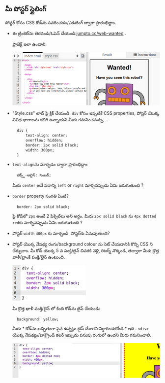 ## మీ పోస్టర్ స్టైలింగ్

పోస్టర్ కోసం CSS కోడ్‌ను సవరించడం/ఎడిటింగ్ ద్వారా ప్రారంభిద్దాం.

+ ఈ ట్రింకెట్‌ను తెరవండి/ఓపెన్ చేయండి:<a target="_blank" href="http://jumpto.cc/web-wanted">jumpto.cc/web-wanted</a> .
    
    ప్రాజెక్ట్ ఇలా ఉండాలి:
    
    ![స్క్రీన్ షాట్](images/wanted-starter.png)

+ "Style.css" టాబ్ పై క్లిక్ చేయండి. `div` కోసం ఇప్పటికే CSS properties, పోస్టర్ యొక్క వివిధ భాగాలను కలిగి ఉన్నాయని మీరు గమనించవచ్చు, .
    
        div {
            text-align: center;
            overflow: hidden;
            border: 2px solid black;
            width: 300px;
        }   
        

+ `text-align`ను మార్చడం ద్వారా ప్రారంభిద్దాం
    
        టెక్స్ట్-అలైన్: సెంటర్;
        
    
    మీరు `center` అనే పదాన్ని `left` or `right` మార్చినప్పుడు ఏమి జరుగుతుంది ?

+ `border` property సంగతి ఏంటి?
    
        border: 2px solid black;
        
    
    పై కోడ్‌లో ` 2px ` అంటే 2 పిక్సెల్‌లు అని అర్థం. మీరు `2px solid black` ను `4px dotted red`కు మార్చినప్పుడు ఏమి జరుగుతుంది ?

+ పోస్టర్ `width` `400px` కు మార్చండి ,పోస్టర్‌కు ఏమవుతుంది?

+ పోస్టర్ యొక్క నేపథ్య రంగు/background colour ను సెట్ చేయడానికి కొన్ని CSS ని చేర్చుదాం. మీ కోడ్ యొక్క 5 వ పంక్తి/లైన్ చివరకి వెళ్లి, రిటర్న్ నొక్కండి, తద్వారా మీకు క్రొత్త ఖాళీ/బ్లాంక్ పంక్తి/లైన్ ఉంటుంది.
    
    ![స్క్రీన్ షాట్](images/wanted-newline.png)
    
    మీ క్రొత్త ఖాళీ పంక్తి/లైన్ లో కింది కోడ్‌ను టైప్ చేయండి:
    
        background: yellow;
        
    
    మీరు * కోడ్‌ను ఖచ్చితంగా పైన ఉన్నట్లు టైప్ చేశారని నిర్ధారించుకోండి * ఇది . `<div>` యొక్క నేపథ్యం/బాక్గ్రౌండ్ కలర్ ఇప్పుడు పసుపు రంగులో ఉందని మీరు గమనించాలి.
    
    ![స్క్రీన్ షాట్](images/wanted-background.png)